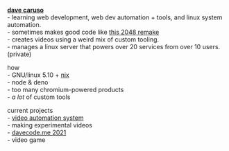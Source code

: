 [//]: # (using \- to use the regular - symbol and spacing stuff, we need       )
[//]: # (to insert <br/> a lot though, which isnt that nice.                   )

**[dave caruso](https://davecode.me)** <br/>
\- learning web development, web dev automation + tools, and linux system automation. <br/>
\- sometimes makes good code like [this 2048 remake](https://davecode.me/2048) <br/>
\- creates videos using a weird mix of custom tooling. <br/>
\- manages a linux server that powers over 20 services from over 10 users. (private) <br/>

how <br/>
\- GNU/linux 5.10 + [nix](https://github.com/davecaruso/config) <br/>
\- node & deno <br/>
\- too many chromium-powered products <br/>
\- *a lot* of custom tools <br/>

current projects <br/>
\- [video automation system](https://github.com/davecaruso/sequencer) <br/>
\- making experimental videos <br/>
\- [davecode.me 2021](https://github.com/davecaruso/davecode.me) <br/>
\- video game <br />
